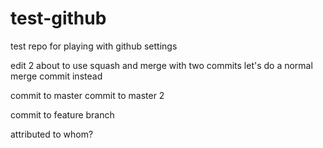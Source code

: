 # test-github
test repo for playing with github settings

edit 2
about to use squash and merge with two commits
let's do a normal merge commit instead

commit to master
commit to master 2

commit to feature branch

attributed to whom?
